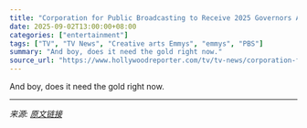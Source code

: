 ```yaml
---
title: "Corporation for Public Broadcasting to Receive 2025 Governors Award at Creative Arts Emmys"
date: 2025-09-02T13:00:00+08:00
categories: ["entertainment"]
tags: ["TV", "TV News", "Creative arts Emmys", "emmys", "PBS"]
summary: "And boy, does it need the gold right now."
source_url: "https://www.hollywoodreporter.com/tv/tv-news/corporation-for-public-broadcasting-pbs-governors-award-1236358897/"
---
```


And boy, does it need the gold right now.

---

*来源: [原文链接](https://www.hollywoodreporter.com/tv/tv-news/corporation-for-public-broadcasting-pbs-governors-award-1236358897/)*
